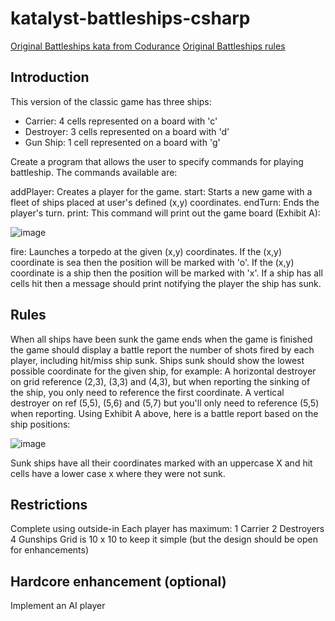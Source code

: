 # katalyst-battleships-csharp
[Original Battleships kata from Codurance](https://www.codurance.com/katas/battleships)
[Original Battleships rules](hasbro.com/common/instruct/battleship.pdf)

##  Introduction
This version of the classic game has three ships:

- Carrier: 4 cells  represented on a board with 'c'
- Destroyer: 3 cells  represented on a board with 'd'
- Gun Ship: 1 cell  represented on a board with 'g'

Create a program that allows the user to specify commands for playing battleship. The commands available are:

addPlayer: Creates a player for the game.
start: Starts a new game with a fleet of ships placed at user's defined (x,y) coordinates.
endTurn: Ends the player's turn.
print: This command will print out the game board (Exhibit A):

![image](https://github.com/felixeu31/katalyst-battleships-csharp/assets/22452588/88b9e3b1-760a-4d8c-ac61-6a0c9639adc9)

fire: Launches a torpedo at the given (x,y) coordinates.
If the (x,y) coordinate is sea then the position will be marked with 'o'.
If the (x,y) coordinate is a ship then the position will be marked with 'x'.
If a ship has all cells hit then a message should print notifying the player the ship has sunk.


## Rules
When all ships have been sunk the game ends
when the game is finished the game should display a battle report the number of shots fired by each player, including hit/miss ship sunk.
Ships sunk should show the lowest possible coordinate for the given ship, for example:
A horizontal destroyer on grid reference (2,3), (3,3) and (4,3), but when reporting the sinking of the ship, you only need to reference the first coordinate.
A vertical destroyer on ref (5,5), (5,6) and (5,7) but you'll only need to reference (5,5) when reporting.
Using Exhibit A above, here is a battle report based on the ship positions:

![image](https://github.com/felixeu31/katalyst-battleships-csharp/assets/22452588/86dc3d67-8d89-47b5-b419-fa220150bf08)

Sunk ships have all their coordinates marked with an uppercase X and hit cells have a lower case x where they were not sunk.

## Restrictions
Complete using outside-in
Each player has maximum:
1 Carrier
2 Destroyers
4 Gunships
Grid is 10 x 10 to keep it simple (but the design should be open for enhancements)

## Hardcore enhancement (optional)
Implement an AI player


